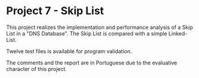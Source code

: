 # Project 7 - Skip List

This project realizes the implementation and performance analysis of a Skip List in a "DNS Database".
The Skip List is compared with a simple Linked-List.

Twelve test files is available for program validation.

The comments and the report are in Portuguese due to the evaluative character of this project.
